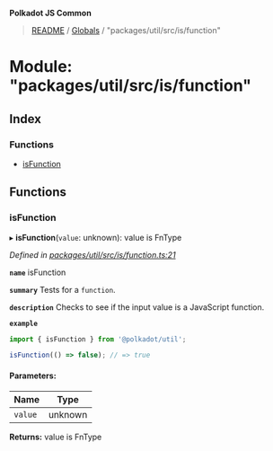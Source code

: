 **Polkadot JS Common**

> [README](../README.md) / [Globals](../globals.md) / "packages/util/src/is/function"

# Module: "packages/util/src/is/function"

## Index

### Functions

* [isFunction](_packages_util_src_is_function_.md#isfunction)

## Functions

### isFunction

▸ **isFunction**(`value`: unknown): value is FnType

*Defined in [packages/util/src/is/function.ts:21](https://github.com/polkadot-js/common/blob/aff78c2e/packages/util/src/is/function.ts#L21)*

**`name`** isFunction

**`summary`** Tests for a `function`.

**`description`** 
Checks to see if the input value is a JavaScript function.

**`example`** 
<BR>

```javascript
import { isFunction } from '@polkadot/util';

isFunction(() => false); // => true
```

#### Parameters:

Name | Type |
------ | ------ |
`value` | unknown |

**Returns:** value is FnType
